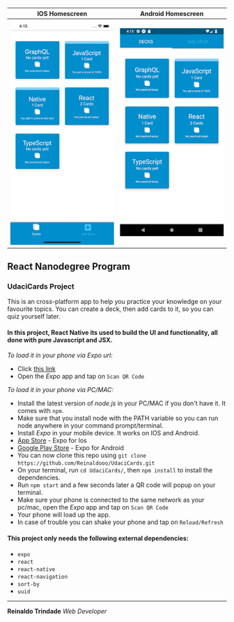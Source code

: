 IOS Homescreen            |  Android Homescreen
:-------------------------:|:-------------------------:
![IOS GIF](/IOS.png)  |  ![Android GIF](/Android.png)


## React Nanodegree Program
### UdaciCards Project


This is an cross-platform app to help you practice your knowledge on your favourite topics.
You can create a deck, then add cards to it, so you can quiz yourself later.
#### In this project, React Native its used to build the UI and functionality, all done with pure Javascript and JSX.

*To load it in your phone via Expo url:*
* Click [this link](https://expo.io/@reinaldooo/udacicards-reinaldo)
* Open the *Expo* app and tap on `Scan QR Code`

*To load it in your phone via PC/MAC:*
* Install the latest version of *node.js* in your PC/MAC if you don't have it. It comes with `npm`.
* Make sure that you install node with the PATH variable so you can run node anywhere in your command prompt/terminal.
* Install *Expo* in your mobile device. It works on IOS and Android.
* [App Store](https://itunes.apple.com/us/app/expo-client/id982107779) - Expo for Ios
* [Google Play Store](https://play.google.com/store/apps/details?id=host.exp.exponent) - Expo for Android
* You can now clone this repo using `git clone https://github.com/Reinaldooo/UdaciCards.git`
* On your terminal, run `cd UdaciCards/`, then `npm install` to install the dependencies.
* Run `npm start` and a few seconds later a QR code will popup on your terminal.
* Make sure your phone is connected to the same network as your pc/mac, open the *Expo* app and tap on `Scan QR Code`
* Your phone will load up the app.
* In case of trouble you can shake your phone and tap on `Reload/Refresh`

#### This project only needs the following external dependencies:

* `expo`
* `react`
* `react-native`
* `react-navigation`
* `sort-by`
* `uuid`

___
**Reinaldo Trindade**
*Web Developer*